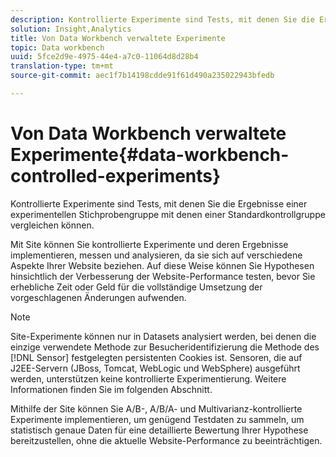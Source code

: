 ```yaml
---
description: Kontrollierte Experimente sind Tests, mit denen Sie die Ergebnisse einer experimentellen Stichprobengruppe mit denen einer Standardkontrollgruppe vergleichen können.
solution: Insight,Analytics
title: Von Data Workbench verwaltete Experimente
topic: Data workbench
uuid: 5fce2d9e-4975-44e4-a7c0-11064d8d28b4
translation-type: tm+mt
source-git-commit: aec1f7b14198cdde91f61d490a235022943bfedb

---
```



# Von Data Workbench verwaltete Experimente{#data-workbench-controlled-experiments}

Kontrollierte Experimente sind Tests, mit denen Sie die Ergebnisse einer experimentellen Stichprobengruppe mit denen einer Standardkontrollgruppe vergleichen können.

Mit Site können Sie kontrollierte Experimente und deren Ergebnisse implementieren, messen und analysieren, da sie sich auf verschiedene Aspekte Ihrer Website beziehen. Auf diese Weise können Sie Hypothesen hinsichtlich der Verbesserung der Website-Performance testen, bevor Sie erhebliche Zeit oder Geld für die vollständige Umsetzung der vorgeschlagenen Änderungen aufwenden.

>[!NOTE]
>
>Site-Experimente können nur in Datasets analysiert werden, bei denen die einzige verwendete Methode zur Besucheridentifizierung die Methode des [!DNL Sensor] festgelegten persistenten Cookies ist. Sensoren, die auf J2EE-Servern (JBoss, Tomcat, WebLogic und WebSphere) ausgeführt werden, unterstützen keine kontrollierte Experimentierung. Weitere Informationen finden Sie im folgenden Abschnitt.

Mithilfe der Site können Sie A/B-, A/B/A- und Multivarianz-kontrollierte Experimente implementieren, um genügend Testdaten zu sammeln, um statistisch genaue Daten für eine detaillierte Bewertung Ihrer Hypothese bereitzustellen, ohne die aktuelle Website-Performance zu beeinträchtigen.
